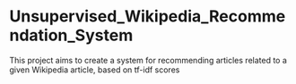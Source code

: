 # Unsupervised_Wikipedia_Recommendation_System
This project aims to create a system for recommending articles related to a given Wikipedia article, based on tf-idf scores
